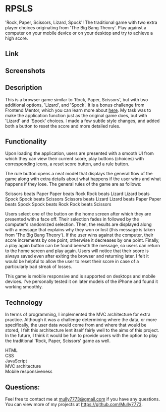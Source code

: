 # RPSLS

'Rock, Paper, Scissors, Lizard, Spock'! The traditional game with two extra player choices originating from 'The Big Bang Theory'. Play against a computer on your mobile device or on your desktop and try to achieve a high score.

## Link

## Screenshots

## Description

This is a browser game similar to 'Rock, Paper, Scissors', but with two additional options, 'Lizard', and 'Spock'. It is a bonus challenge from Frontend Mentor, which you can learn more about [here](https://www.frontendmentor.io/challenges/rock-paper-scissors-game-pTgwgvgH). My task was to make the application function just as the original game does, but with 'Lizard' and 'Spock' choices. I made a few subtle style changes, and added both a button to reset the score and more detailed rules.

## Functionality

Upon loading the application, users are presented with a smooth UI from which they can view their current score, play buttons (choices) with corresponding icons, a reset score button, and a rule button.

The rule button opens a neat model that displays the general flow of the game along with extra details about what happens if the user wins and what happens if they lose. The general rules of the game are as follows:

Scissors beats Paper
Paper beats Rock
Rock beats Lizard
Lizard beats Spock
Spock beats Scissors
Scissors beats Lizard
Lizard beats Paper
Paper beats Spock
Spock beats Rock
Rock beats Scissors

Users select one of the button on the home screen after which they are presented with a face off. Their selection fades in followed by the computer's randomized selection. Then, the results are displayed along with a message that explains why they won or lost (this message is taken from 'The Big Bang Theory'). If the user wins against the computer, their score increments by one point, otherwise it decreases by one point. Finally, a play again button can be found beneath the message, so users can return to the home screen and play again. Users will notice that their score is always saved even after exiting the browser and returning later. I felt it would be helpful to allow the user to reset their score in case of a particularly bad streak of losses.

This game is mobile responsive and is supported on desktops and mobile devices. I've personally tested it on later models of the iPhone and found it working smoothly.

## Technology

In terms of programming, I implemented the MVC architecture for extra practice. Although it was a challenge determining where the data, or more specifically, the user data would come from and where that would be stored, I felt this architecture lent itself fairly well to the aims of this project. In the future, I think it would be fun to provide users with the option to play the traditional 'Rock, Paper, Scissors' game as well.

HTML
<br>
CSS
<br>
JavaScript
<br>
MVC architecture
<br>
Mobile responsiveness

## Questions:

Feel free to contact me at mully7773@gmail.com if you have any questions. <br>
You can view more of my projects at https://github.com/Mully7773.
